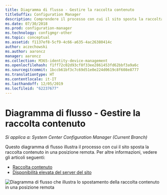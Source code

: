```yaml
---
title: Diagramma di flusso - Gestire la raccolta contenuto
titleSuffix: Configuration Manager
description: Comprendere il processo con cui il sito sposta la raccolta contenuto in una posizione remota.
ms.date: 07/30/2018
ms.prod: configuration-manager
ms.technology: configmgr-other
ms.topic: conceptual
ms.assetid: f1137ef8-5cf9-4c66-a635-4ac26380414c
author: aczechowski
ms.author: aaroncz
manager: aaroncz
ms.collection: M365-identity-device-management
ms.openlocfilehash: f1ff72c02d93cf8f33ee2861453fd62bbf3a9a6c
ms.sourcegitcommit: 1bccb61bf3c7c69d51e0e224d0619c8f608e8777
ms.translationtype: HT
ms.contentlocale: it-IT
ms.lasthandoff: 12/05/2019
ms.locfileid: "62237677"
---
```

# <a name="flowchart---manage-content-library"></a>Diagramma di flusso - Gestire la raccolta contenuto

*Si applica a: System Center Configuration Manager (Current Branch)*

Questo diagramma di flusso illustra il processo con cui il sito sposta la raccolta contenuto in una posizione remota. Per altre informazioni, vedere gli articoli seguenti:  
- [Raccolta contenuto](/sccm/core/plan-design/hierarchy/the-content-library)  
- [Disponibilità elevata del server del sito](/sccm/core/servers/deploy/configure/site-server-high-availability)

![Diagramma di flusso che illustra lo spostamento della raccolta contenuto in una posizione remota](media/manage-content-library-flowchart.png)
